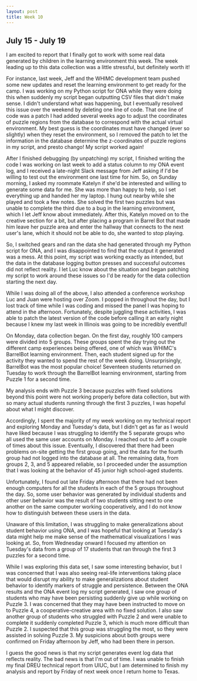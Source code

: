 ```yaml
---
layout: post
title: Week 10
---
```

## July 15 - July 19

I am excited to report that I finally got to work with some real data generated by children in the learning environment this week. The week leading up to this data collection was a little stressful, but definitely worth it! 

For instance, last week, Jeff and the WHIMC development team pushed some new updates and reset the learning environment to get ready for the camp. I was working on my Python script for ONA while they were doing this when suddenly my script began outputting CSV files that didn't make sense. I didn't understand what was happening, but I eventually resolved this issue over the weekend by deleting one line of code. That one line of code was a patch I had added several weeks ago to adjust the coordinates of puzzle regions from the database to correspond with the actual virtual environment. My best guess is the coordinates must have changed (ever so slightly) when they reset the environment, so I removed the patch to let the information in the database determine the z-coordinates of puzzle regions in my script, and presto chango! My script worked again! 

After I finished debugging (by unpatching) my script, I finished writing the code I was working on last week to add a status column to my ONA event log, and I received a late-night Slack message from Jeff asking if I'd be willing to test out the environment one last time for him. So, on Sunday morning, I asked my roommate Katelyn if she'd be interested and willing to generate some data for me. She was more than happy to help, so I set everything up and handed her my laptop. I hung out nearby while she played and took a few notes. She solved the first two puzzles but was unable to complete the third due to a bug in the learning environment, which I let Jeff know about immediately. After this, Katelyn moved on to the creative section for a bit, but after placing a program in Barrel Bot that made him leave her puzzle area and enter the hallway that connects to the next user's lane, which it should not be able to do, she wanted to stop playing.

So, I switched gears and ran the data she had generated through my Python script for ONA, and I was disappointed to find that the output it generated was a mess. At this point, my script was working exactly as intended, but the data in the database logging button presses and successful outcomes did not reflect reality. I let Luc know about the situation and began patching my script to work around these issues so I'd be ready for the data collection starting the next day. 

While I was doing all of the above, I also attended a conference workshop Luc and Juan were hosting over Zoom. I popped in throughout the day, but I lost track of time while I was coding and missed the panel I was hoping to attend in the afternoon. Fortunately, despite juggling these activities, I was able to patch the latest version of the code before calling it an early night because I knew my last week in Illinois was going to be incredibly eventful!

On Monday, data collection began. On the first day, roughly 100 campers were divided into 5 groups. These groups spent the day trying out the different camp experiences being offered, one of which was WHIMC's BarrelBot learning environment. Then, each student signed up for the activity they wanted to spend the rest of the week doing. Unsurprisingly, BarrelBot was the most popular choice! Seventeen students returned on Tuesday to work through the BarrelBot learning environment, starting from Puzzle 1 for a second time.

My analysis ends with Puzzle 3 because puzzles with fixed solutions beyond this point were not working properly before data collection, but with so many actual students running through the first 3 puzzles, I was hopeful about what I might discover. 

Accordingly, I spent the majority of my week working on my technical report and exploring Monday and Tuesday's data, but I didn't get as far as I would have liked because I was struggling to identify the 5 separate groups who all used the same user accounts on Monday. I reached out to Jeff a couple of times about this issue. Eventually, I discovered that there had been problems on-site getting the first group going, and the data for the fourth group had not logged into the database at all. The remaining data, from groups 2, 3, and 5 appeared reliable, so I proceeded under the assumption that I was looking at the behavior of 45 junior high school-aged students. 

Unfortunately, I found out late Friday afternoon that there had not been enough computers for all the students in each of the 5 groups throughout the day. So, some user behavior was generated by individual students and other user behavior was the result of two students sitting next to one another on the same computer working cooperatively, and I do not know how to distinguish between these users in the data.

Unaware of this limitation, I was struggling to make generalizations about student behavior using ONA, and I was hopeful that looking at Tuesday's data might help me make sense of the mathematical visualizations I was looking at. So, from Wednesday onward I focused my attention on Tuesday's data from a group of 17 students that ran through the first 3 puzzles for a second time.

While I was exploring this data set, I saw some interesting behavior, but I was concerned that I was also seeing real-life interventions taking place that would disrupt my ability to make generalizations about student behavior to identify markers of struggle and persistence. Between the ONA results and the ONA event log my script generated, I saw one group of students who may have been persisting suddenly give up while working on Puzzle 3. I was concerned that they may have been instructed to move on to Puzzle 4, a cooperative-creative area with no fixed solution. I also saw another group of students who struggled with Puzzle 2 and were unable to complete it suddenly completed Puzzle 3, which is much more difficult than Puzzle 2. I suspected that this group was struggling the most, so they were assisted in solving Puzzle 3. My suspicions about both groups were confirmed on Friday afternoon by Jeff, who had been there in person.

I guess the good news is that my script generates event log data that reflects reality. The bad news is that I'm out of time. I was unable to finish my final DREU technical report from UIUC, but I am determined to finish my analysis and report by Friday of next week once I return home to Texas.